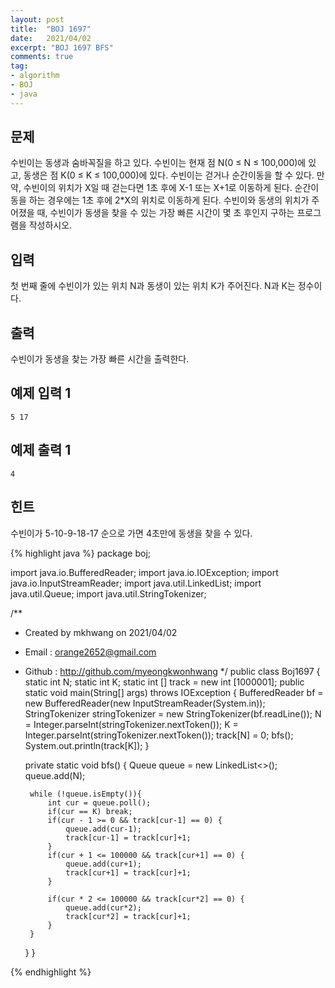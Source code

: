 ```yaml
---
layout: post 
title:  "BOJ 1697"
date:   2021/04/02 
excerpt: "BOJ 1697 BFS"
comments: true 
tag:
- algorithm
- BOJ
- java
---
```


## 문제
수빈이는 동생과 숨바꼭질을 하고 있다. 수빈이는 현재 점 N(0 ≤ N ≤ 100,000)에 있고, 동생은 점 K(0 ≤ K ≤ 100,000)에 있다. 수빈이는 걷거나 순간이동을 할 수 있다. 만약, 수빈이의 위치가 X일 때 걷는다면 1초 후에 X-1 또는 X+1로 이동하게 된다. 순간이동을 하는 경우에는 1초 후에 2*X의 위치로 이동하게 된다.
수빈이와 동생의 위치가 주어졌을 때, 수빈이가 동생을 찾을 수 있는 가장 빠른 시간이 몇 초 후인지 구하는 프로그램을 작성하시오.

## 입력
첫 번째 줄에 수빈이가 있는 위치 N과 동생이 있는 위치 K가 주어진다. N과 K는 정수이다.

## 출력
수빈이가 동생을 찾는 가장 빠른 시간을 출력한다.

## 예제 입력 1
~~~ 
5 17
~~~
## 예제 출력 1
~~~
4
~~~
## 힌트
수빈이가 5-10-9-18-17 순으로 가면 4초만에 동생을 찾을 수 있다.

{% highlight java %}
package boj;

import java.io.BufferedReader;
import java.io.IOException;
import java.io.InputStreamReader;
import java.util.LinkedList;
import java.util.Queue;
import java.util.StringTokenizer;

/**
 * Created by mkhwang on 2021/04/02
 * Email : orange2652@gmail.com
 * Github : http://github.com/myeongkwonhwang
 */
public class Boj1697 {
    static int N;
    static int K;
    static int [] track = new int [1000001];
    public static void main(String[] args) throws IOException {
        BufferedReader bf = new BufferedReader(new InputStreamReader(System.in));
        StringTokenizer stringTokenizer = new StringTokenizer(bf.readLine());
        N = Integer.parseInt(stringTokenizer.nextToken());
        K = Integer.parseInt(stringTokenizer.nextToken());
        track[N] = 0;
        bfs();
        System.out.println(track[K]);
    }

    private static void bfs() {
        Queue<Integer> queue = new LinkedList<>();
        queue.add(N);

        while (!queue.isEmpty()){
            int cur = queue.poll();
            if(cur == K) break;
            if(cur - 1 >= 0 && track[cur-1] == 0) {
                queue.add(cur-1);
                track[cur-1] = track[cur]+1;
            }
            if(cur + 1 <= 100000 && track[cur+1] == 0) {
                queue.add(cur+1);
                track[cur+1] = track[cur]+1;
            }

            if(cur * 2 <= 100000 && track[cur*2] == 0) {
                queue.add(cur*2);
                track[cur*2] = track[cur]+1;
            }
        }
    }
}

{% endhighlight %} 
